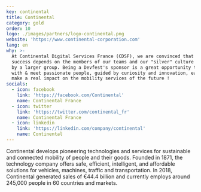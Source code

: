```yaml
---
key: continental
title: Continental
category: gold
order: 10
logo: ./images/partners/logo-continental.png
website: 'https://www.continental-corporation.com'
lang: en
why: >-
  At Continental Digital Services France (CDSF), we are convinced that our
  success depends on the members of our teams and our "silver" culture backed
  by a larger group. Being a Devfest's sponsor is a great opportunity to share
  with & meet passionate people, guided by curiosity and innovation, eager to
  make a real impact on the mobility services of the future !
socials:
  - icon: facebook
    link: 'https://facebook.com/Continental'
    name: Continental France
  - icon: twitter
    link: 'https://twitter.com/continental_fr'
    name: Continental France
  - icon: linkedin
    link: 'https://linkedin.com/company/continental'
    name: Continental
---
```

Continental develops pioneering technologies and services for sustainable and connected mobility of people and their goods. 
Founded in 1871, the technology company offers safe, efficient, intelligent, and affordable solutions for vehicles, machines, traffic and transportation. 
In 2018, Continental generated sales of €44.4 billion and currently employs around 245,000 people in 60 countries and markets.
